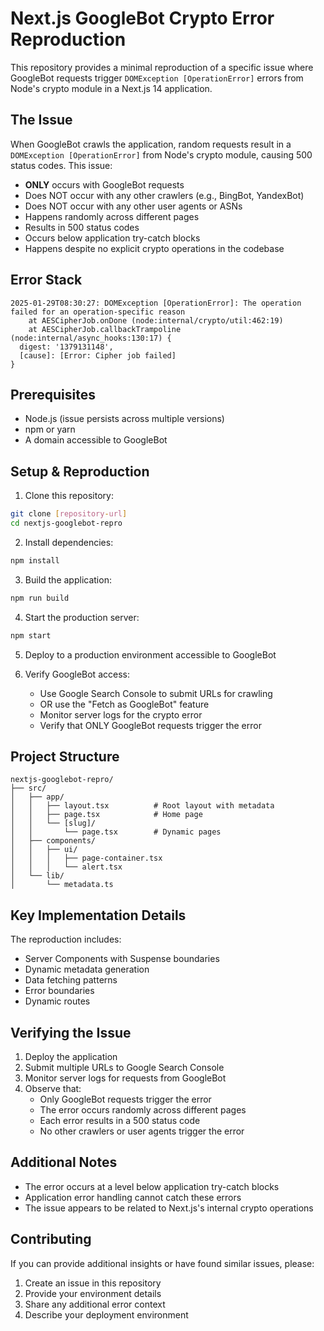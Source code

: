 # Next.js GoogleBot Crypto Error Reproduction

This repository provides a minimal reproduction of a specific issue where GoogleBot requests trigger `DOMException [OperationError]` errors from Node's crypto module in a Next.js 14 application.

## The Issue

When GoogleBot crawls the application, random requests result in a `DOMException [OperationError]` from Node's crypto module, causing 500 status codes. This issue:

- **ONLY** occurs with GoogleBot requests
- Does NOT occur with any other crawlers (e.g., BingBot, YandexBot)
- Does NOT occur with any other user agents or ASNs
- Happens randomly across different pages
- Results in 500 status codes
- Occurs below application try-catch blocks
- Happens despite no explicit crypto operations in the codebase

## Error Stack

```
2025-01-29T08:30:27: DOMException [OperationError]: The operation failed for an operation-specific reason
    at AESCipherJob.onDone (node:internal/crypto/util:462:19)
    at AESCipherJob.callbackTrampoline (node:internal/async_hooks:130:17) {
  digest: '1379131148',
  [cause]: [Error: Cipher job failed]
}
```

## Prerequisites

- Node.js (issue persists across multiple versions)
- npm or yarn
- A domain accessible to GoogleBot

## Setup & Reproduction

1. Clone this repository:
```bash
git clone [repository-url]
cd nextjs-googlebot-repro
```

2. Install dependencies:
```bash
npm install
```

3. Build the application:
```bash
npm run build
```

4. Start the production server:
```bash
npm start
```

5. Deploy to a production environment accessible to GoogleBot

6. Verify GoogleBot access:
   - Use Google Search Console to submit URLs for crawling
   - OR use the "Fetch as GoogleBot" feature
   - Monitor server logs for the crypto error
   - Verify that ONLY GoogleBot requests trigger the error

## Project Structure

```
nextjs-googlebot-repro/
├── src/
│   ├── app/
│   │   ├── layout.tsx          # Root layout with metadata
│   │   ├── page.tsx            # Home page
│   │   └── [slug]/
│   │       └── page.tsx        # Dynamic pages
│   ├── components/
│   │   ├── ui/
│   │   │   ├── page-container.tsx
│   │   │   └── alert.tsx
│   └── lib/
│       └── metadata.ts
```

## Key Implementation Details

The reproduction includes:
- Server Components with Suspense boundaries
- Dynamic metadata generation
- Data fetching patterns
- Error boundaries
- Dynamic routes

## Verifying the Issue

1. Deploy the application
2. Submit multiple URLs to Google Search Console
3. Monitor server logs for requests from GoogleBot
4. Observe that:
   - Only GoogleBot requests trigger the error
   - The error occurs randomly across different pages
   - Each error results in a 500 status code
   - No other crawlers or user agents trigger the error

## Additional Notes

- The error occurs at a level below application try-catch blocks
- Application error handling cannot catch these errors
- The issue appears to be related to Next.js's internal crypto operations

## Contributing

If you can provide additional insights or have found similar issues, please:
1. Create an issue in this repository
2. Provide your environment details
3. Share any additional error context
4. Describe your deployment environment